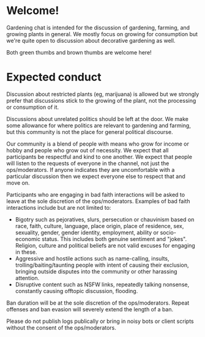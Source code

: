 # Welcome!

Gardening chat is intended for the discussion of gardening, farming, and growing plants in general. We mostly focus on growing for consumption but we're quite open to discussion about decorative gardening as well.

Both green thumbs and brown thumbs are welcome here!

# Expected conduct

Discussion about restricted plants (eg, marijuana) is allowed but we strongly prefer that discussions stick to the growing of the plant, not the processing or consumption of it.

Discussions about unrelated politics should be left at the door. We make some allowance for where politics are relevant to gardening and farming, but this community is not the place for general political discourse.

Our community is a blend of people with means who grow for income or hobby and people who grow out of necessity. We expect that all participants be respectful and kind to one another. We expect that people will listen to the requests of everyone in the channel, not just the ops/moderators. If anyone indicates they are uncomfortable with a particular discussion then we expect everyone else to respect that and move on.

Participants who are engaging in bad faith interactions will be asked to leave at the sole discretion of the ops/moderators. Examples of bad faith interactions include but are not limited to:

* Bigotry such as pejoratives, slurs, persecution or chauvinism based on race, faith, culture, language, place origin, place of residence, sex, sexuality, gender, gender identity, employment, ability or socio-economic status. This includes both genuine sentiment and "jokes". Religion, culture and political beliefs are not valid excuses for engaging in these.
* Aggressive and hostile actions such as name-calling, insults, trolling/baiting/taunting people with intent of causing their exclusion, bringing outside disputes into the community or other harassing attention.
* Disruptive content such as NSFW links, repeatedly talking nonsense, constantly causing offtopic discussion, flooding.

Ban duration will be at the sole discretion of the ops/moderators. Repeat offenses and ban evasion will severely extend the length of a ban.

Please do not publish logs publically or bring in noisy bots or client scripts without the consent of the ops/moderators.

